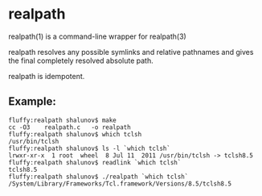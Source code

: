 realpath
========

realpath(1) is a command-line wrapper for realpath(3)

realpath resolves any possible symlinks and relative pathnames
and gives the final completely resolved absolute path.

realpath is idempotent.

Example:
--------

    fluffy:realpath shalunov$ make
    cc -O3    realpath.c   -o realpath
    fluffy:realpath shalunov$ which tclsh
    /usr/bin/tclsh
    fluffy:realpath shalunov$ ls -l `which tclsh`
    lrwxr-xr-x  1 root  wheel  8 Jul 11  2011 /usr/bin/tclsh -> tclsh8.5
    fluffy:realpath shalunov$ readlink `which tclsh`
    tclsh8.5
    fluffy:realpath shalunov$ ./realpath `which tclsh`
    /System/Library/Frameworks/Tcl.framework/Versions/8.5/tclsh8.5
